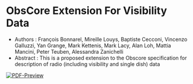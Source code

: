 # ObsCore Extension For Visibility Data

  * Authors : François Bonnarel, Mireille Louys, Baptiste Cecconi, Vincenzo Galluzzi, Yan Grange,  Mark Kettenis, Mark Lacy, Alan Loh, Mattia Mancini, Peter Teuben, Alessandra Zanichelli
  * Abstract : This is a proposed extension to the Obscore specification for description of radio (including visibility and single dish) data
  
[![PDF-Preview](https://img.shields.io/badge/Preview-PDF-blue)](../../releases/download/auto-pdf-preview/ObsCoreExtensionForVisibilityData-draft.pdf)
